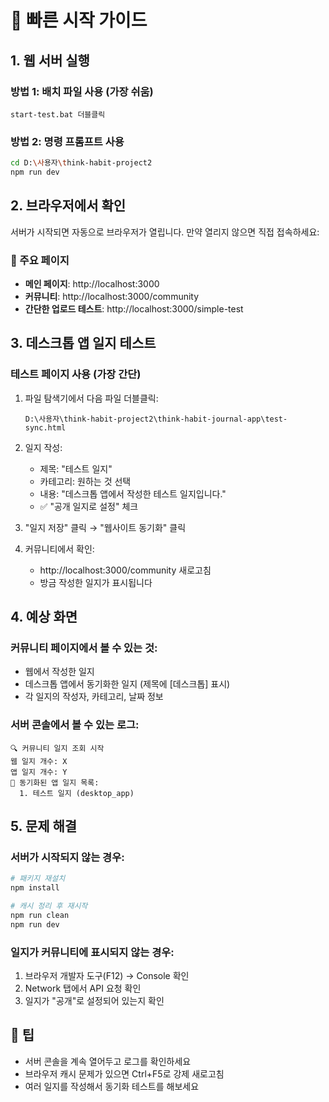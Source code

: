 # 🚀 빠른 시작 가이드

## 1. 웹 서버 실행

### 방법 1: 배치 파일 사용 (가장 쉬움)
```
start-test.bat 더블클릭
```

### 방법 2: 명령 프롬프트 사용
```bash
cd D:\사용자\think-habit-project2
npm run dev
```

## 2. 브라우저에서 확인

서버가 시작되면 자동으로 브라우저가 열립니다. 
만약 열리지 않으면 직접 접속하세요:

### 📍 주요 페이지
- **메인 페이지**: http://localhost:3000
- **커뮤니티**: http://localhost:3000/community
- **간단한 업로드 테스트**: http://localhost:3000/simple-test

## 3. 데스크톱 앱 일지 테스트

### 테스트 페이지 사용 (가장 간단)
1. 파일 탐색기에서 다음 파일 더블클릭:
   ```
   D:\사용자\think-habit-project2\think-habit-journal-app\test-sync.html
   ```

2. 일지 작성:
   - 제목: "테스트 일지"
   - 카테고리: 원하는 것 선택
   - 내용: "데스크톱 앱에서 작성한 테스트 일지입니다."
   - ✅ "공개 일지로 설정" 체크

3. "일지 저장" 클릭 → "웹사이트 동기화" 클릭

4. 커뮤니티에서 확인:
   - http://localhost:3000/community 새로고침
   - 방금 작성한 일지가 표시됩니다

## 4. 예상 화면

### 커뮤니티 페이지에서 볼 수 있는 것:
- 웹에서 작성한 일지
- 데스크톱 앱에서 동기화한 일지 (제목에 [데스크톱] 표시)
- 각 일지의 작성자, 카테고리, 날짜 정보

### 서버 콘솔에서 볼 수 있는 로그:
```
🔍 커뮤니티 일지 조회 시작
웹 일지 개수: X
앱 일지 개수: Y
📱 동기화된 앱 일지 목록:
  1. 테스트 일지 (desktop_app)
```

## 5. 문제 해결

### 서버가 시작되지 않는 경우:
```bash
# 패키지 재설치
npm install

# 캐시 정리 후 재시작
npm run clean
npm run dev
```

### 일지가 커뮤니티에 표시되지 않는 경우:
1. 브라우저 개발자 도구(F12) → Console 확인
2. Network 탭에서 API 요청 확인
3. 일지가 "공개"로 설정되어 있는지 확인

## 📌 팁
- 서버 콘솔을 계속 열어두고 로그를 확인하세요
- 브라우저 캐시 문제가 있으면 Ctrl+F5로 강제 새로고침
- 여러 일지를 작성해서 동기화 테스트를 해보세요